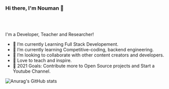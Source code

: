### Hi there, I'm Nouman 👋

<br></br>

I'm a Developer, Teacher and Researcher!

* 🔭 I’m currently Learning Full Stack Developement.
* 🌱 I’m currently learning Competitive-coding, backend engineering.
* 👯 I’m looking to collaborate with other content creators and developers.
* 📢 Love to teach and inspire.
* 🥅 2021 Goals: Contribute more to Open Source projects and Start a Youtube Channel.


![Anurag's GitHub stats](https://github-readme-stats.vercel.app/api?username=Nouman945&show_icons=true&theme=dark)
